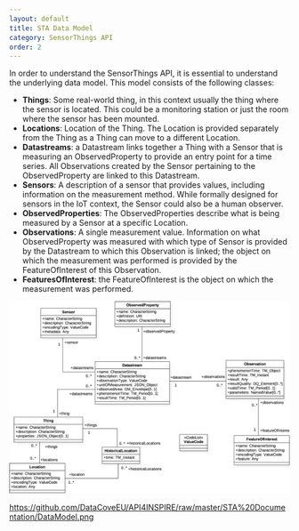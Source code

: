 ```yaml
---
layout: default
title: STA Data Model
category: SensorThings API
order: 2
---
```


In order to understand the SensorThings API, it is essential to understand the underlying data model. This model consists of the following classes:

* **Things**: Some real-world thing, in this context usually the thing where the sensor is located. This could be a monitoring station or just the room where the sensor has been mounted.
* **Locations**: Location of the Thing. The Location is provided separately from the Thing as a Thing can move to a different Location.
* **Datastreams**: a Datastream links together a Thing with a Sensor that is measuring an ObservedProperty to provide an entry point for a time series. All Observations created by the Sensor pertaining to the ObservedProperty are linked to this Datastream.
* **Sensors**: A description of a sensor that provides values, including information on the measurement method. While formally designed for sensors in the IoT context, the Sensor could also be a human observer.
* **ObservedProperties**: The ObservedProperties describe what is being measured by a Sensor at a specific Location.
* **Observations**: A single measurement value. Information on what ObservedProperty was measured with which type of Sensor is provided by the Datastream to which this Observation is linked; the object on which the measurement was performed is provided by the FeatureOfInterest of this Observation.
* **FeaturesOfInterest**: the FeatureOfInterest is the object on which the measurement was performed.

![SensorThings API Data Model](https://github.com/DataCoveEU/API4INSPIRE/raw/master/STA%20Documentation/DataModel.png)

https://github.com/DataCoveEU/API4INSPIRE/raw/master/STA%20Documentation/DataModel.png
